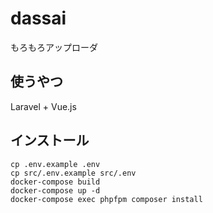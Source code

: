 # dassai
もろもろアップローダ  

## 使うやつ
Laravel + Vue.js

## インストール
```
cp .env.example .env
cp src/.env.example src/.env
docker-compose build
docker-compose up -d
docker-compose exec phpfpm composer install
```
